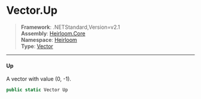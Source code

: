 # Vector.Up

> **Framework**: .NETStandard,Version=v2.1  
> **Assembly**: [Heirloom.Core][0]  
> **Namespace**: [Heirloom][0]  
> **Type**: [Vector][1]

--------------------------------------------------------------------------------

#### Up

A vector with value (0, -1).

```cs
public static Vector Up
```

[0]: ../Heirloom.Core.md
[1]: Heirloom.Vector.md
